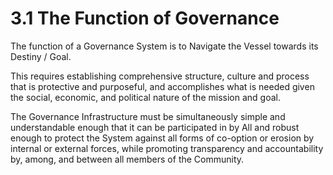 # 3.1 The Function of Governance
The function of a Governance System is to Navigate the Vessel towards its Destiny / Goal. 

This requires establishing comprehensive structure, culture and process that is protective and purposeful, and accomplishes what is needed given the social, economic, and political nature of the mission and goal. 

The Governance Infrastructure must be simultaneously simple and understandable enough that it can be participated in by All and robust enough to protect the System against all forms of co-option or erosion by internal or external forces, while promoting transparency and accountability by, among, and between all members of the Community.


